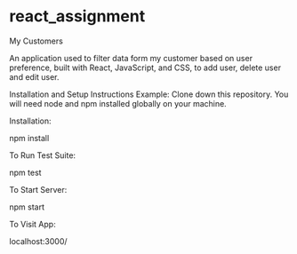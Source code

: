 # react_assignment
My Customers

An application used to filter data form my customer based on user preference, built with React, JavaScript, and CSS, to add user, delete user and edit user.


Installation and Setup Instructions
Example:
Clone down this repository. You will need node and npm installed globally on your machine.

Installation:

npm install

To Run Test Suite:

npm test

To Start Server:

npm start

To Visit App:

localhost:3000/
